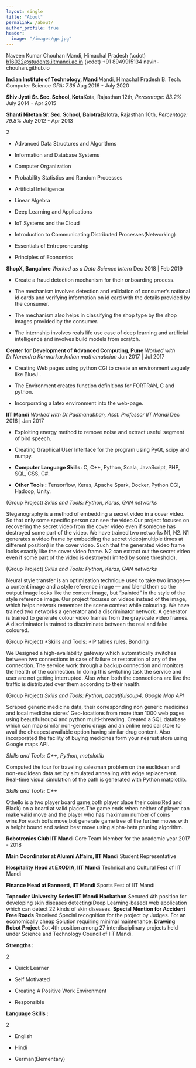 ```yaml
---
layout: single
title: "About"
permalink: /about/
author_profile: true
header:
  image: "/images/gp.jpg"
---
```

<span><span>Naveen Kumar Chouhan</span></span>
Mandi, Himachal Pradesh \(\cdot\) b16022@students.iitmandi.ac.in \(\cdot\) +91 8949915134
navin-chouhan.github.io

**Indian Institute of Technology, Mandi**Mandi, Himachal Pradesh
B. Tech. Computer Science *GPA: 7.36* Aug 2016 - July 2020

**Shiv Jyoti Sr. Sec. School, Kota**Kota, Rajasthan
12th, *Percentage: 83.2%* July 2014 - Apr 2015

**Shanti Nitetan Sr. Sec. School, Balotra**Balotra, Rajasthan
10th, *Percentage: 79.8%* July 2012 - Apr 2013

<span>2</span>

-   Advanced Data Structures and Algorithms

-   Information and Database Systems

-   Computer Organization

-   Probability Statistics and Random Processes

-   Artificial Intelligence

-   Linear Algebra

-   Deep Learning and Applications

-   IoT Systems and the Cloud

-   Introduction to Communicating Distributed Processes(Networking)

-   Essentials of Entrepreneurship

-   Principles of Economics

**ShopX, Bangalore**
*Worked as a Data Science Intern* Dec 2018 | Feb 2019

-   Create a fraud detection mechanism for their onboarding process.

-   The mechanism involves detection and validation of consumer’s national id cards and verifying information on id card with the details provided by the consumer.

-   The mechanism also helps in classifying the shop type by the shop images provided by the consumer.

-   The internship involves reals life use case of deep learning and artificial intelligence and involves build models from scratch.

**Center for Development of Advanced Computing, Pune**
*Worked with Dr.Narendra Karmarkar,Indian mathematician* Jun 2017 | Jul 2017

-   Creating Web pages using python CGI to create an environment vaguely like BlueJ .

-   The Environment creates function definitions for FORTRAN, C and python.

-   Incorporating a latex environment into the web-page.

**IIT Mandi**
*Worked with Dr.Padmanabhan, Asst. Professor IIT Mandi* Dec 2016 | Jan 2017

-   Exploiting energy method to remove noise and extract useful segment of bird speech.

-   Creating Graphical User Interface for the program using PyQt, scipy and numpy.

-   **Computer Language Skills:** C, C++, Python, Scala, JavaScript, PHP, SQL, CSS, C\#.

-   **Other Tools :** Tensorflow, Keras, Apache Spark, Docker, Python CGI, Hadoop, Unity.

(Group Project)
*Skills and Tools: <span>*Python, Keras, GAN networks*</span>*

Steganography is a method of embedding a secret video in a cover video. So that only some specific person can see the video.Our project focuses on recovering the secret video from the cover video even if someone has destroyed some part of the video. We have trained two networks N1, N2.
N1 generates a video frame by embedding the secret video(multiple times at different position) in the cover video. Such that the generated video frame looks exactly like the cover video frame.
N2 can extract out the secret video even if some part of the video is destroyed(limited by some threshold).

(Group Project)
*Skills and Tools: <span>*Python, Keras, GAN networks*</span>*

Neural style transfer is an optimization technique used to take two images—a content image and a style reference image — and blend them so the output image looks like the content image, but “painted” in the style of the style reference image.
Our project focuses on videos instead of the image, which helps network remember the scene context while colouring. We have trained two networks a generator and a discriminator network.
A generator is trained to generate colour video frames from the grayscale video frames.
A discriminator is trained to discriminate between the real and fake coloured.

(Group Project)
*Skills and Tools: <span>*IP tables rules, Bonding *</span>*

We Designed a high-availability gateway which automatically switches between two connections in case of failure or restoration of any of the connection. The service work through a backup connection and monitors the health of the connection. In doing this switching task the service and user are not getting interrupted. Also when both the connections are live the traffic is distributed over them according to their health.

(Group Project)
*Skills and Tools: <span>*Python, beautifulsoup4, Google Map API*</span>*

Scraped generic medicine data, their corresponding non generic medicines and local medicine stores’ Geo-locations from more than 1000 web pages using beautifulsoup4 and python multi-threading. Created a SQL database which can map similar non-generic drugs and an online medical store to avail the cheapest available option having similar drug content. Also incorporated the facility of buying medicines form your nearest store using Google maps API.

*Skills and Tools: <span>*C++, Python, matplotlib*</span>*

Computed the tour for traveling salesman problem on the euclidean and non-euclidean data set by simulated annealing with edge replacement. Real-time visual simulation of the path is generated with Python matplotlib.

*Skills and Tools: <span>*C++*</span>*

Othello is a two player board game,both player place their coins(Red and Black) on a board at valid places.The game ends when neither of player can make valid move and the player who has maximum number of coins wins.For each bot’s move,bot generate game tree of the further moves with a height bound and select best move using alpha-beta pruning algorithm.

**Robotronics Club IIT Mandi**
Core Team Member for the academic year 2017 - 2018

**Main Coordinator at Alumni Affairs, IIT Mandi**
Student Representative

**Hospitality Head at EXODIA, IIT Mandi**
Technical and Cultural Fest of IIT Mandi

**Finance Head at Ranneeti, IIT Mandi**
Sports Fest of IIT Mandi

**Topcoder University Series IIT Mandi Hackathon**
Secured 4th position for developing skin diseases detecting(Deep Learning-based) web application which can detect 22 kinds of skin diseases.
**Special Mention for Accident Free Roads**
Received Special recognition for the project by Judges. For an economically cheap Solution requiring minimal maintenance.
**Drawing Robot Project**
Got 4th position among 27 interdisciplinary projects held under Science and Technology Council of IIT Mandi.

**Strengths :**

<span>2</span>

-   Quick Learner

-   Self Motivated

-   Creating A Positive Work Environment

-   Responsible

**Language Skills :**

<span>2</span>

-   English

-   Hindi

-   German(Elementary)


